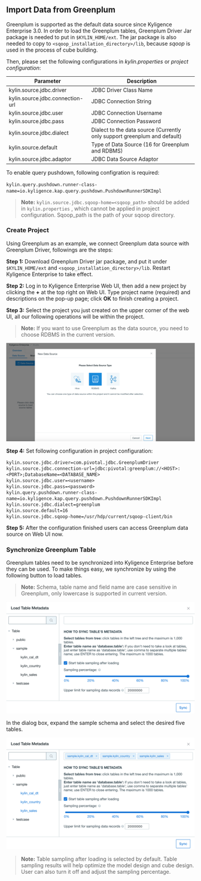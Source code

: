 ## Import Data from Greenplum

Greenplum is supported as the default data source since Kyligence Enterprise 3.0. In order to load the Greenplum tables, Greenplum Driver Jar package is needed to put in  `$KYLIN_HOME/ext`.  The jar package is also needed to copy to `<sqoop_installation_directory>/lib`, because *sqoop* is used in the process of cube building.

Then, please set the following configurations in *kylin.properties* or *project configuration*:

| Parameter                        | Description                                                  |
| -------------------------------- | ------------------------------------------------------------ |
| kylin.source.jdbc.driver         | JDBC Driver Class Name                                       |
| kylin.source.jdbc.connection-url | JDBC Connection String                                       |
| kylin.source.jdbc.user           | JDBC Connection Username                                     |
| kylin.source.jdbc.pass           | JDBC Connection Password                                     |
| kylin.source.jdbc.dialect        | Dialect to the data source (Currently only support greenplum and default) |
| kylin.source.default             | Type of Data Source (16 for Greenplum and RDBMS)             |
| kylin.source.jdbc.adaptor        | JDBC Data Source Adaptor                                     |

To enable query pushdown, following configration is required:

`kylin.query.pushdown.runner-class-name=io.kyligence.kap.query.pushdown.PushdownRunnerSDKImpl`

> **Note:**  `kylin.source.jdbc.sqoop-home=<sqoop_path>` should be added in `kylin.properties` , which cannot be applied in project configuration. Sqoop_path is the path of your sqoop directory. 



### Create Project

Using Greenplum as an example, we connect Greenplum data source with Greenplum Driver, followings are the steps:

**Step 1:** Download Greenplum Driver jar package, and put it under `$KYLIN_HOME/ext` and `<sqoop_installation_directory>/lib`. Restart Kyligence Enterprise to take effect.

**Step 2:** Log in to Kyligence Enterprise Web UI, then add a new project by clicking the **+** at the top right on Web UI. Type project name (required) and descriptions on the pop-up page; click **OK** to finish creating a project.


**Step 3:** Select the project you just created on the upper corner of the web UI, all our following operations will be within the project.

> **Note:** If you want to use Greenplum as the data source, you need to choose RDBMS in the current version.

![Select data source](../images/rdbms_import_select_source.png)

**Step 4:** Set following configuration in project configuration:

```properties
kylin.source.jdbc.driver=com.pivotal.jdbc.GreenplumDriver
kylin.source.jdbc.connection-url=jdbc:pivotal:greenplum://<HOST>:<PORT>;DatabaseName=<DATABASE_NAME>
kylin.source.jdbc.user=<username>
kylin.source.jdbc.pass=<password>
kylin.query.pushdown.runner-class-name=io.kyligence.kap.query.pushdown.PushdownRunnerSDKImpl
kylin.source.jdbc.dialect=greenplum
kylin.source.default=16
kylin.source.jdbc.sqoop-home=/usr/hdp/current/sqoop-client/bin
```

**Step 5:** After the configuration finished users can access Greenplum data source on Web UI now.



### Synchronize Greenplum Table

Greenplum tables need to be synchronized into Kyligence Enterprise before they can be used. To make things easy, we synchronize by using the following button to load tables.

> **Note:** Schema, table name and field name are case sensitive in Greenplum, only lowercase is supported in current version.

![Synchronize table's metadata](../images/rdbms_import_gp_tables.png)

In the dialog box, expand the sample schema and select the desired five tables.

![Table sampling](../images/rdbms_import_select_gp_table.png)

> **Note:** Table sampling after loading is selected by default. Table sampling results will help optimize the model design and cube design. User can also turn it off and adjust the sampling percentage.
